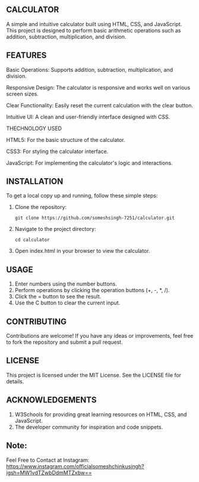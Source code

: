 ## CALCULATOR
                        
A simple and intuitive calculator built using HTML, CSS, and JavaScript. This project is designed to perform basic arithmetic operations such as addition, subtraction, multiplication, and division.


## FEATURES

Basic Operations: Supports addition, subtraction, multiplication, and division.

Responsive Design: The calculator is responsive and works well on various screen sizes.

Clear Functionality: Easily reset the current calculation with the clear button.

Intuitive UI: A clean and user-friendly interface designed with CSS.

THECHNOLOGY USED

HTML5: For the basic structure of the calculator.

CSS3: For styling the calculator interface.

JavaScript: For implementing the calculator's logic and interactions.

## INSTALLATION

To get a local copy up and running, follow these simple steps:

1. Clone the repository: 

       git clone https://github.com/someshsingh-7251/calculator.git

2. Navigate to the project directory:

       cd calculator

3. Open index.html in your browser to view the calculator.

## USAGE

1. Enter numbers using the number buttons.
2. Perform operations by clicking the operation buttons (+, -, *, /).
3. Click the = button to see the result.
4. Use the C button to clear the current input.
   
## CONTRIBUTING

Contributions are welcome! If you have any ideas or improvements, feel free to fork the repository and submit a pull request.

## LICENSE

This project is licensed under the MIT License. See the LICENSE file for details.

## ACKNOWLEDGEMENTS

1. W3Schools for providing great learning resources on HTML, CSS, and JavaScript.
2. The developer community for inspiration and code snippets.



## Note: 
Feel Free to Contact at Instagram: https://www.instagram.com/officialsomeshchinkusingh?igsh=MW1vdTZwbDdmMTZxbw== 
